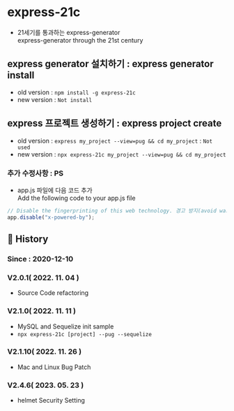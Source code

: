 # express-21c

- 21세기를 통과하는 express-generator  
  express-generator through the 21st century

## express generator 설치하기 : express generator install
- old version : `npm install -g express-21c`
- new version : `Not install`

## express 프로젝트 생성하기 : express project create
- old version : `express my_project --view=pug && cd my_project` : `Not used`
- new version : `npx express-21c my_project --view=pug && cd my_project`

### 추가 수정사항 : PS

- app.js 파일에 다음 코드 추가  
  Add the following code to your app.js file

```javascript
// Disable the fingerprinting of this web technology. 경고 방지(avoid warning)  
app.disable("x-powered-by");
```   

## :carousel_horse: History

### Since : 2020-12-10

### V2.0.1( 2022. 11. 04 )

- Source Code refactoring

### V2.1.0( 2022. 11. 11 )

- MySQL and Sequelize init sample
- `npx express-21c [project] --pug --sequelize`

### V2.1.10( 2022. 11. 26 )

- Mac and Linux Bug Patch

### V2.4.6( 2023. 05. 23 )

- helmet Security Setting
